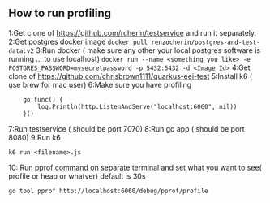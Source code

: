 ## How to run profiling 
1:Get clone of https://github.com/rcherin/testservice and run it separately.
2:Get postgres docker image 
 ``` docker pull renzocherin/postgres-and-test-data:v2 ```
3:Run docker ( make sure any other your local postgres software is running ... to use localhost)
``` docker run --name <something you like> -e POSTGRES_PASSWORD=mysecretpassword -p 5432:5432 -d <Image Id> ```
4:Get clone of https://github.com/chrisbrown1111/quarkus-eei-test 
5:Install k6 ( use brew for mac user)
6:Make sure you have profiling
```
	go func() {
		log.Println(http.ListenAndServe("localhost:6060", nil))
	}()
```
7:Run testservice ( should be port 7070)
8:Run go app  ( should be port 8080)
9:Run k6 
```
k6 run <filename>.js
```
10: Run pprof command on separate terminal and set what you want to see( profile or heap or whatver)
default is 30s
```
go tool pprof http://localhost:6060/debug/pprof/profile
```